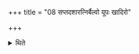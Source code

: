+++
title = "08 सप्तदशारत्निर्बैल्वो यूपः खादिरो"

+++

<details><summary>थिते</summary>

सप्तदशारत्निर्बैल्वो यूपः खादिरो वा तूपरश्चतुरश्रो गोधूमपिष्टचषालो गोधूमकलापी वा ८
</details>
